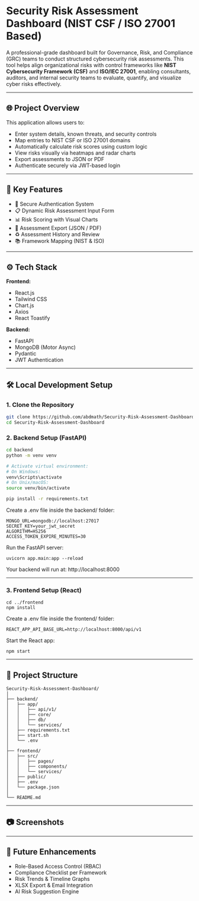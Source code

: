 # Security Risk Assessment Dashboard (NIST CSF / ISO 27001 Based)

A professional-grade dashboard built for Governance, Risk, and Compliance (GRC) teams to conduct structured cybersecurity risk assessments. This tool helps align organizational risks with control frameworks like **NIST Cybersecurity Framework (CSF)** and **ISO/IEC 27001**, enabling consultants, auditors, and internal security teams to evaluate, quantify, and visualize cyber risks effectively.

---

## 🌐 Project Overview

This application allows users to:

- Enter system details, known threats, and security controls  
- Map entries to NIST CSF or ISO 27001 domains  
- Automatically calculate risk scores using custom logic  
- View risks visually via heatmaps and radar charts  
- Export assessments to JSON or PDF  
- Authenticate securely via JWT-based login  

---

## 🧩 Key Features

- 🔐 Secure Authentication System  
- 📋 Dynamic Risk Assessment Input Form  
- 📊 Risk Scoring with Visual Charts  
- 📂 Assessment Export (JSON / PDF)  
- ♻️ Assessment History and Review  
- 📚 Framework Mapping (NIST & ISO)

---

## ⚙️ Tech Stack

**Frontend:**

- React.js  
- Tailwind CSS  
- Chart.js  
- Axios  
- React Toastify  

**Backend:**

- FastAPI  
- MongoDB (Motor Async)  
- Pydantic  
- JWT Authentication  

---

## 🛠️ Local Development Setup

### 1. Clone the Repository

```bash
git clone https://github.com/abdmath/Security-Risk-Assessment-Dashboard.git
cd Security-Risk-Assessment-Dashboard
```

### 2. Backend Setup (FastAPI)

```bash
cd backend
python -m venv venv

# Activate virtual environment:
# On Windows:
venv\Scripts\activate
# On Unix/macOS:
source venv/bin/activate

pip install -r requirements.txt
```

Create a .env file inside the backend/ folder:

```
MONGO_URL=mongodb://localhost:27017
SECRET_KEY=your_jwt_secret
ALGORITHM=HS256
ACCESS_TOKEN_EXPIRE_MINUTES=30
```

Run the FastAPI server:

```
uvicorn app.main:app --reload
```

Your backend will run at: http://localhost:8000

---
### 3. Frontend Setup (React)

```
cd ../frontend
npm install
```
Create a .env file inside the frontend/ folder:
```
REACT_APP_API_BASE_URL=http://localhost:8000/api/v1
```
Start the React app:
```
npm start
```
---

## 📁 Project Structure

```
Security-Risk-Assessment-Dashboard/
│
├── backend/
│   ├── app/
│   │   ├── api/v1/
│   │   ├── core/
│   │   ├── db/
│   │   └── services/
│   ├── requirements.txt
│   ├── start.sh
│   └── .env
│
├── frontend/
│   ├── src/
│   │   ├── pages/
│   │   ├── components/
│   │   └── services/
│   ├── public/
│   ├── .env
│   └── package.json
│
└── README.md
```
---
## 📷 Screenshots

---

## 🔮 Future Enhancements

- Role-Based Access Control (RBAC)
- Compliance Checklist per Framework
- Risk Trends & Timeline Graphs
- XLSX Export & Email Integration
- AI Risk Suggestion Engine

